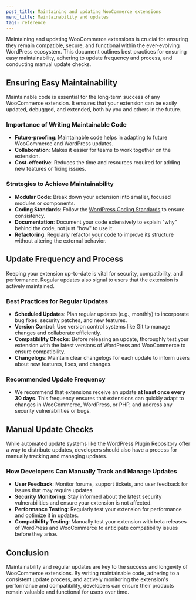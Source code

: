 ```yaml
---
post_title: Maintaining and updating WooCommerce extensions
menu_title: Maintainability and updates
tags: reference
---
```


Maintaining and updating WooCommerce extensions is crucial for ensuring they remain compatible, secure, and functional within the ever-evolving WordPress ecosystem. This document outlines best practices for ensuring easy maintainability, adhering to update frequency and process, and conducting manual update checks.

## Ensuring Easy Maintainability

Maintainable code is essential for the long-term success of any WooCommerce extension. It ensures that your extension can be easily updated, debugged, and extended, both by you and others in the future.

### Importance of Writing Maintainable Code

- **Future-proofing**: Maintainable code helps in adapting to future WooCommerce and WordPress updates.
- **Collaboration**: Makes it easier for teams to work together on the extension.
- **Cost-effective**: Reduces the time and resources required for adding new features or fixing issues.

### Strategies to Achieve Maintainability

- **Modular Code**: Break down your extension into smaller, focused modules or components.
- **Coding Standards**: Follow the [WordPress Coding Standards](https://developer.wordpress.org/coding-standards/) to ensure consistency.
- **Documentation**: Document your code extensively to explain "why" behind the code, not just "how" to use it.
- **Refactoring**: Regularly refactor your code to improve its structure without altering the external behavior.

## Update Frequency and Process

Keeping your extension up-to-date is vital for security, compatibility, and performance. Regular updates also signal to users that the extension is actively maintained.

### Best Practices for Regular Updates

- **Scheduled Updates**: Plan regular updates (e.g., monthly) to incorporate bug fixes, security patches, and new features.
- **Version Control**: Use version control systems like Git to manage changes and collaborate efficiently.
- **Compatibility Checks**: Before releasing an update, thoroughly test your extension with the latest versions of WordPress and WooCommerce to ensure compatibility.
- **Changelogs**: Maintain clear changelogs for each update to inform users about new features, fixes, and changes.

### Recommended Update Frequency

- We recommend that extensions receive an update **at least once every 30 days**. This frequency ensures that extensions can quickly adapt to changes in WooCommerce, WordPress, or PHP, and address any security vulnerabilities or bugs.

## Manual Update Checks

While automated update systems like the WordPress Plugin Repository offer a way to distribute updates, developers should also have a process for manually tracking and managing updates.

### How Developers Can Manually Track and Manage Updates

- **User Feedback**: Monitor forums, support tickets, and user feedback for issues that may require updates.
- **Security Monitoring**: Stay informed about the latest security vulnerabilities and ensure your extension is not affected.
- **Performance Testing**: Regularly test your extension for performance and optimize it in updates.
- **Compatibility Testing**: Manually test your extension with beta releases of WordPress and WooCommerce to anticipate compatibility issues before they arise.

## Conclusion

Maintainability and regular updates are key to the success and longevity of WooCommerce extensions. By writing maintainable code, adhering to a consistent update process, and actively monitoring the extension's performance and compatibility, developers can ensure their products remain valuable and functional for users over time.
